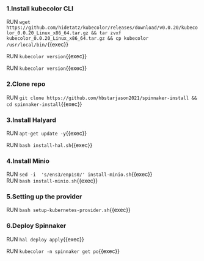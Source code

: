 ### 1.Install kubecolor CLI

RUN `wget https://github.com/hidetatz/kubecolor/releases/download/v0.0.20/kubecolor_0.0.20_Linux_x86_64.tar.gz && tar zvxf kubecolor_0.0.20_Linux_x86_64.tar.gz && cp kubecolor /usr/local/bin/`{{exec}}

RUN `kubecolor version`{{exec}}    

RUN `kubecolor version`{{exec}}    

### 2.Clone repo 

RUN `git clone https://github.com/hbstarjason2021/spinnaker-install && cd spinnaker-install`{{exec}}

### 3.Install Halyard

RUN `apt-get update -y`{{exec}}

RUN `bash install-hal.sh`{{exec}}    

### 4.Install Minio    

RUN `sed -i  's/ens3/enp1s0/' install-minio.sh`{{exec}}      
RUN `bash install-minio.sh`{{exec}}      

### 5.Setting up the provider    

RUN `bash setup-kubernetes-provider.sh`{{exec}}    

### 6.Deploy Spinnaker   

RUN `hal deploy apply`{{exec}}     

RUN `kubecolor -n spinnaker get po`{{exec}}






